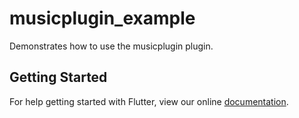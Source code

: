 # musicplugin_example

Demonstrates how to use the musicplugin plugin.

## Getting Started

For help getting started with Flutter, view our online
[documentation](https://flutter.io/).
